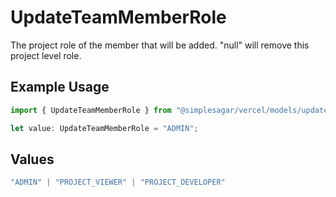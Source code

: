 # UpdateTeamMemberRole

The project role of the member that will be added. \"null\" will remove this project level role.

## Example Usage

```typescript
import { UpdateTeamMemberRole } from "@simplesagar/vercel/models/updateteammemberop.js";

let value: UpdateTeamMemberRole = "ADMIN";
```

## Values

```typescript
"ADMIN" | "PROJECT_VIEWER" | "PROJECT_DEVELOPER"
```